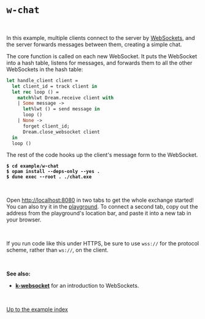 # `w-chat`

<br>

In this example, multiple clients connect to the server by
[WebSockets](https://aantron.github.io/dream/#websockets), and the server
forwards messages between them, creating a simple chat.

The core function is called on each new WebSocket. It puts the WebSocket into a
hash table, listens for messages, and forwards them to all the other WebSockets
in the hash table:

```ocaml
let handle_client client =
  let client_id = track client in
  let rec loop () =
    match%lwt Dream.receive client with
    | Some message ->
      let%lwt () = send message in
      loop ()
    | None ->
      forget client_id;
      Dream.close_websocket client
  in
  loop ()
```

The rest of the code hooks up the client's message form to the WebSocket.

<pre><code><b>$ cd example/w-chat</b>
<b>$ opam install --deps-only --yes .</b>
<b>$ dune exec --root . ./chat.exe</b></code></pre>

<br>

Open [http://localhost:8080](http://localhost:8080) in two tabs to get the
whole exchange started! You can also try it in the
[playground](http://dream.as/w-chat). To connect a second tab, copy out the
address from the playground's location bar, and paste it into a new tab in your
browser.

<br>

If you run code like this under HTTPS, be sure to use `wss://` for the protocol
scheme, rather than `ws://`, on the client.

<br>

**See also:**

- [**k-websocket**](../k-websocket#files) for an introduction to WebSockets.

<br>

[Up to the example index](../#examples)
